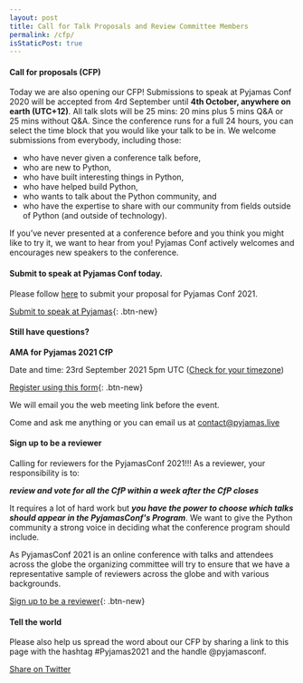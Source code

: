 ```yaml
---
layout: post
title: Call for Talk Proposals and Review Committee Members
permalink: /cfp/
isStaticPost: true
---
```


#### Call for proposals (CFP)

Today we are also opening our CFP! Submissions to speak at Pyjamas Conf 2020 will be accepted from 4rd September until **4th October, anywhere on earth (UTC+12)**. All talk slots will be 25 mins: 20 mins plus 5 mins Q&A or 25 mins without Q&A. Since the conference runs for a full 24 hours, you can select the time block that you would like your talk to be in. We welcome submissions from everybody, including those:

* who have never given a conference talk before,
* who are new to Python,
* who have built interesting things in Python,
* who have helped build Python,
* who wants to talk about the Python community, and
* who have the expertise to share with our community from fields outside of Python (and outside of technology).

If you’ve never presented at a conference before and you think you might like to try it, we want to hear from you! Pyjamas Conf actively welcomes and encourages new speakers to the conference.

#### Submit to speak at Pyjamas Conf today.

Please follow [here](https://www.papercall.io/cfps/4030/submissions/new) to submit your proposal for Pyjamas Conf 2021.

[Submit to speak at Pyjamas](https://www.papercall.io/cfps/4030/submissions/new){: .btn-new}

#### Still have questions?

**AMA for Pyjamas 2021 CfP**

Date and time: 23rd September 2021 5pm UTC ([Check for your timezone](https://www.timeanddate.com/worldclock/fixedtime.html?msg=PyjamasConf+2021+AMA+for+CfP&iso=20210923T17&p1=1440&ah=1))

[Register using this form](https://forms.gle/Vz4JpVvbjDQMbRMv8){: .btn-new}

We will email you the web meeting link before the event.

Come and ask me anything or you can email us at [contact@pyjamas.live](mailto:contact@pyjamas.live)

#### Sign up to be a reviewer

Calling for reviewers for the PyjamasConf 2021!!! As a reviewer, your responsibility is to:

***review and vote for all the CfP within a week after the CfP closes***

It requires a lot of hard work but ***you have the power to choose which talks should appear in the PyjamasConf's Program***. We want to give the Python community a strong voice in deciding what the conference program should include.

As PyjamasConf 2021 is an online conference with talks and attendees across the globe the organizing committee will try to ensure that we have a representative sample of reviewers across the globe and with various backgrounds.

[Sign up to be a reviewer](https://forms.gle/6hAi2FQwCXz3SVfP9){: .btn-new}

#### Tell the world

Please also help us spread the word about our CFP by sharing a link to this page with the hashtag #Pyjamas2021 and the handle @pyjamasconf.

<a href="#" class="btn-new" onclick="window.open('http://twitter.com/share?text=Submit to @pyjamasconf 24hr online Python conference! Check out: &url={{ postUrl }}&hashtags=Pyjamas2020,Python,CfP', 'newwindow', 'width=600, height=250'); return false;">Share on Twitter
</a>

<img class="img-responsive feature-image" src="{{ site.baseurl }}/img/sections-background/proposals.jpg" style="display:none">
